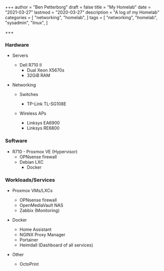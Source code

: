 +++
author = "Ben Petterborg"
draft = false
title = "My Homelab"
date = "2021-03-27"
lastmod = "2020-03-27"
description = "A log of my Homelab"
categories = [
    "networking",
    "homelab",
]
tags = [
    "networking",
    "homelab",
    "sysadmin",
    "linux",
]

+++

### Hardware
  - Servers
      - Dell R710 II
          - Dual Xeon X5670s
          - 32GiB RAM

  - Networking
      - Switches
          - TP-Link TL-SG108E

      - Wireless APs
          - Linksys EA6900
          - Linksys RE6800

### Software
  - R710 - Proxmox VE (Hypervisor)
      - OPNsense firewall
      - Debian LXC
          - Docker

### Workloads/Services
  - Proxmox VMs/LXCs
      - OPNsense firewall
      - OpenMediaVault NAS
      - Zabbix (Monitoring)

  - Docker
      - Home Assistant
      - NGINX Proxy Manager
      - Portainer
      - Heimdall (Dashboard of all services)

  - Other
      - OctoPrint
